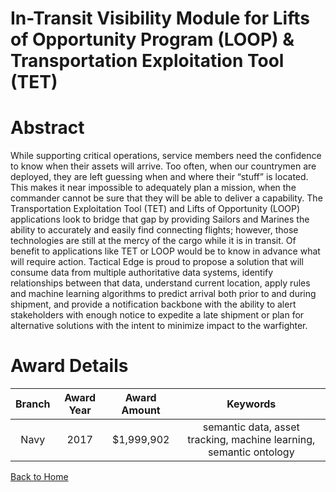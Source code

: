 
In-Transit Visibility Module for Lifts of Opportunity Program (LOOP) &amp; Transportation Exploitation Tool (TET)
=================================================================================================================

# Abstract


While supporting critical operations, service members need the confidence to know when their assets will arrive. Too often, when our countrymen are deployed, they are left guessing when and where their “stuff” is located. This makes it near impossible to adequately plan a mission, when the commander cannot be sure that they will be able to deliver a capability. The Transportation Exploitation Tool (TET) and Lifts of Opportunity (LOOP) applications look to bridge that gap by providing Sailors and Marines the ability to accurately and easily find connecting flights; however, those technologies are still at the mercy of the cargo while it is in transit. Of benefit to applications like TET or LOOP would be to know in advance what will require action. Tactical Edge is proud to propose a solution that will consume data from multiple authoritative data systems, identify relationships between that data, understand current location, apply rules and machine learning algorithms to predict arrival both prior to and during shipment, and provide a notification backbone with the ability to alert stakeholders with enough notice to expedite a late shipment or plan for alternative solutions with the intent to minimize impact to the warfighter.  

# Award Details

|Branch|Award Year|Award Amount|Keywords|
| :---: | :---: | :---: | :---: |
|Navy|2017|$1,999,902|semantic data, asset tracking, machine learning, semantic ontology|
  
  


[Back to Home](https://github.com/chrischow/dod_sbir_awards#1919)